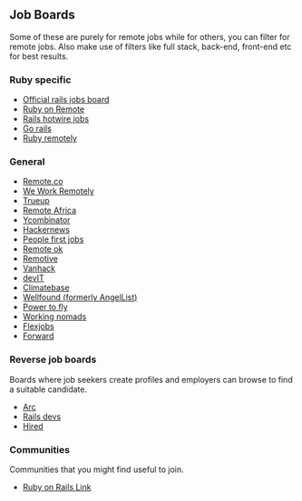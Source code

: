 ## Job Boards
Some of these are purely for remote jobs while for others, you can filter for remote jobs. Also make use of filters like full stack, back-end, front-end etc for best results.

### Ruby specific
- [Official rails jobs board](https://jobs.rubyonrails.org/)
- [Ruby on Remote](https://rubyonremote.com/)
- [Rails hotwire jobs](https://railshotwirejobs.com/)
- [Go rails](https://jobs.gorails.com/)
- [Ruby remotely](https://rubyremotely.com)

### General
- [Remote.co](https://remote.co/)
- [We Work Remotely](https://weworkremotely.com)
- [Trueup](https://www.trueup.io/)
- [Remote Africa](https://remoteafrica.io/)
- [Ycombinator](https://www.ycombinator.com/jobs)
- [Hackernews](https://hnhiring.com/)
- [People first jobs](https://peoplefirstjobs.com/)
- [Remote ok](https://remoteok.com/)
- [Remotive](https://remotive.io/)
- [Vanhack](https://vanhack.com/)
- [devIT](https://devitjobs.uk/)
- [Climatebase](https://climatebase.org/)
- [Wellfound (formerly AngelList)](https://wellfound.com/)
- [Power to fly](https://powertofly.com/)
- [Working nomads](https://www.workingnomads.co/)
- [Flexjobs](https://www.flexjobs.com/)
- [Forward](https://work.withforward.com/)

### Reverse job boards
Boards where job seekers create profiles and employers can browse to find a suitable candidate.

- [Arc](https://arc.dev/)
- [Rails devs](https://railsdevs.com/)
- [Hired](https://hired.com/)

### Communities
Communities that you might find useful to join.

- [Ruby on Rails Link](https://rubyonrails-link.slack.com)
